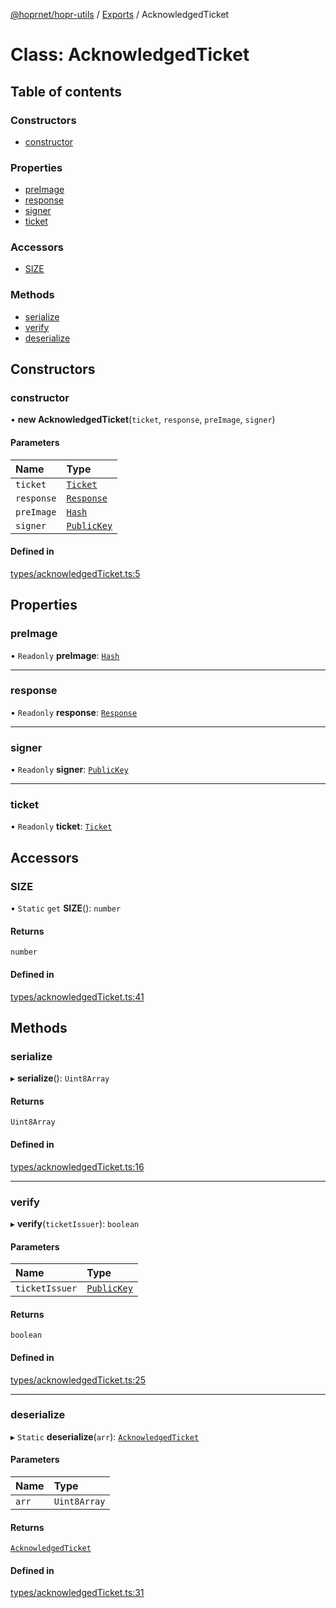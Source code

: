 [@hoprnet/hopr-utils](../README.md) / [Exports](../modules.md) / AcknowledgedTicket

# Class: AcknowledgedTicket

## Table of contents

### Constructors

- [constructor](AcknowledgedTicket.md#constructor)

### Properties

- [preImage](AcknowledgedTicket.md#preimage)
- [response](AcknowledgedTicket.md#response)
- [signer](AcknowledgedTicket.md#signer)
- [ticket](AcknowledgedTicket.md#ticket)

### Accessors

- [SIZE](AcknowledgedTicket.md#size)

### Methods

- [serialize](AcknowledgedTicket.md#serialize)
- [verify](AcknowledgedTicket.md#verify)
- [deserialize](AcknowledgedTicket.md#deserialize)

## Constructors

### constructor

• **new AcknowledgedTicket**(`ticket`, `response`, `preImage`, `signer`)

#### Parameters

| Name | Type |
| :------ | :------ |
| `ticket` | [`Ticket`](Ticket.md) |
| `response` | [`Response`](Response.md) |
| `preImage` | [`Hash`](Hash.md) |
| `signer` | [`PublicKey`](PublicKey.md) |

#### Defined in

[types/acknowledgedTicket.ts:5](https://github.com/hoprnet/hoprnet/blob/master/packages/utils/src/types/acknowledgedTicket.ts#L5)

## Properties

### preImage

• `Readonly` **preImage**: [`Hash`](Hash.md)

___

### response

• `Readonly` **response**: [`Response`](Response.md)

___

### signer

• `Readonly` **signer**: [`PublicKey`](PublicKey.md)

___

### ticket

• `Readonly` **ticket**: [`Ticket`](Ticket.md)

## Accessors

### SIZE

• `Static` `get` **SIZE**(): `number`

#### Returns

`number`

#### Defined in

[types/acknowledgedTicket.ts:41](https://github.com/hoprnet/hoprnet/blob/master/packages/utils/src/types/acknowledgedTicket.ts#L41)

## Methods

### serialize

▸ **serialize**(): `Uint8Array`

#### Returns

`Uint8Array`

#### Defined in

[types/acknowledgedTicket.ts:16](https://github.com/hoprnet/hoprnet/blob/master/packages/utils/src/types/acknowledgedTicket.ts#L16)

___

### verify

▸ **verify**(`ticketIssuer`): `boolean`

#### Parameters

| Name | Type |
| :------ | :------ |
| `ticketIssuer` | [`PublicKey`](PublicKey.md) |

#### Returns

`boolean`

#### Defined in

[types/acknowledgedTicket.ts:25](https://github.com/hoprnet/hoprnet/blob/master/packages/utils/src/types/acknowledgedTicket.ts#L25)

___

### deserialize

▸ `Static` **deserialize**(`arr`): [`AcknowledgedTicket`](AcknowledgedTicket.md)

#### Parameters

| Name | Type |
| :------ | :------ |
| `arr` | `Uint8Array` |

#### Returns

[`AcknowledgedTicket`](AcknowledgedTicket.md)

#### Defined in

[types/acknowledgedTicket.ts:31](https://github.com/hoprnet/hoprnet/blob/master/packages/utils/src/types/acknowledgedTicket.ts#L31)
